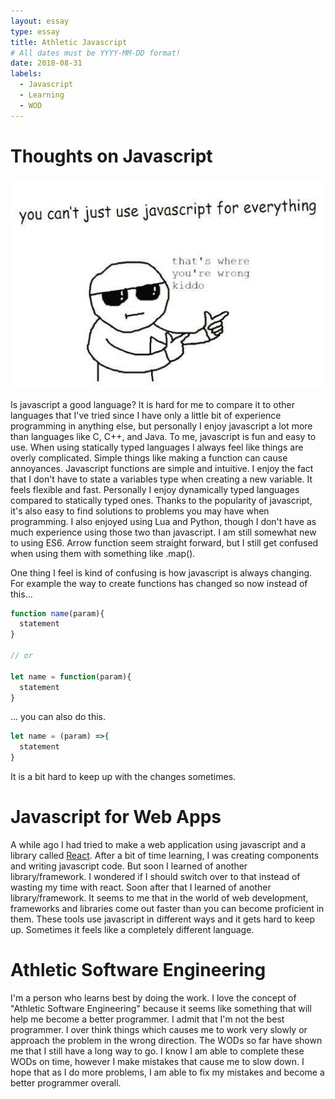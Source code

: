 ```yaml
---
layout: essay
type: essay
title: Athletic Javascript
# All dates must be YYYY-MM-DD format!
date: 2018-08-31
labels:
  - Javascript
  - Learning
  - WOD
---
```

# Thoughts on Javascript

<img class="ui image center" src="../images/javascript_humor.jpg">

Is javascript a good language? It is hard for me to compare it to other languages that I've tried since I have only a little bit of experience programming in anything else, but personally I enjoy javascript a lot more than languages like C, C++, and Java. To me, javascript is fun and easy to use. When using statically typed languages I always feel like things are overly complicated. Simple things like making a function can cause annoyances. Javascript functions are simple and intuitive. I enjoy the fact that I don't have to state a variables type when creating a new variable. It feels flexible and fast. Personally I enjoy dynamically typed languages compared to statically typed ones. Thanks to the popularity of javascript, it's also easy to find solutions to problems you may have when programming. I also enjoyed using Lua and Python, though I don't have as much experience using those two than javascript. I am still somewhat new to using ES6. Arrow function seem straight forward, but I still get confused when using them with something like .map().

One thing I feel is kind of confusing is how javascript is always changing.  For example the way to create functions has changed so now instead of this...
```javascript
function name(param){
  statement
}

// or

let name = function(param){
  statement
}
```
... you can also do this.
```javascript
let name = (param) =>{
  statement
}
```
It is a bit hard to keep up with the changes sometimes.



# Javascript for Web Apps
A while ago I had tried to make a web application using javascript and a library called <a href='https://reactjs.org/'>React</a>.  After a bit of time learning, I was creating components and writing javascript code.  But soon I learned of another library/framework.  I wondered if I should switch over to that instead of wasting my time with react.  Soon after that I learned of another library/framework.  It seems to me that in the world of web development, frameworks and libraries come out faster than you can become proficient in them.  These tools use javascript in different ways and it gets hard to keep up.  Sometimes it feels like a completely different language.  

# Athletic Software Engineering
I'm a person who learns best by doing the work. I love the concept of "Athletic Software Engineering" because it seems like something that will help me become a better programmer. I admit that I'm not the best programmer. I over think things which causes me to work very slowly or approach the problem in the wrong direction. The WODs so far have shown me that I still have a long way to go. I know I am able to complete these WODs on time, however I make mistakes that cause me to slow down. I hope that as I do more problems, I am able to fix my mistakes and become a better programmer overall. 
